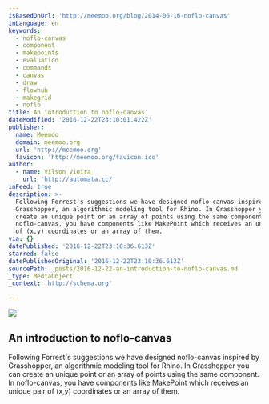 ```yaml
---
isBasedOnUrl: 'http://meemoo.org/blog/2014-06-16-noflo-canvas'
inLanguage: en
keywords:
  - noflo-canvas
  - component
  - makepoints
  - evaluation
  - commands
  - canvas
  - draw
  - flowhub
  - makegrid
  - noflo
title: An introduction to noflo-canvas
dateModified: '2016-12-22T23:10:01.422Z'
publisher:
  name: Meemoo
  domain: meemoo.org
  url: 'http://meemoo.org'
  favicon: 'http://meemoo.org/favicon.ico'
author:
  - name: Vilson Vieira
    url: 'http://automata.cc/'
inFeed: true
description: >-
  Following Forrest's suggestions we have designed noflo-canvas inspired by
  Grasshopper, an algorithmic modeling tool for Rhino. In Grasshopper you can
  create an unique point or an array of points using the same component. In
  noflo-canvas, you have components like MakePoint which receives an unique pair
  of (x,y) coordinates or an array of them.
via: {}
datePublished: '2016-12-22T23:10:36.613Z'
starred: false
datePublishedOriginal: '2016-12-22T23:10:36.613Z'
sourcePath: _posts/2016-12-22-an-introduction-to-noflo-canvas.md
_type: MediaObject
_context: 'http://schema.org'

---
```

<article style=""><img src="https://s3-us-west-2.amazonaws.com/the-grid-img/p/5eaa3e4321b7cc83d5283ab29205029d448a703d.png" /><h1>An introduction to noflo-canvas</h1><p>Following Forrest's suggestions we have designed noflo-canvas inspired by Grasshopper, an algorithmic modeling tool for Rhino. In Grasshopper you can create an unique point or an array of points using the same component. In noflo-canvas, you have components like MakePoint which receives an unique pair of (x,y) coordinates or an array of them.</p></article>